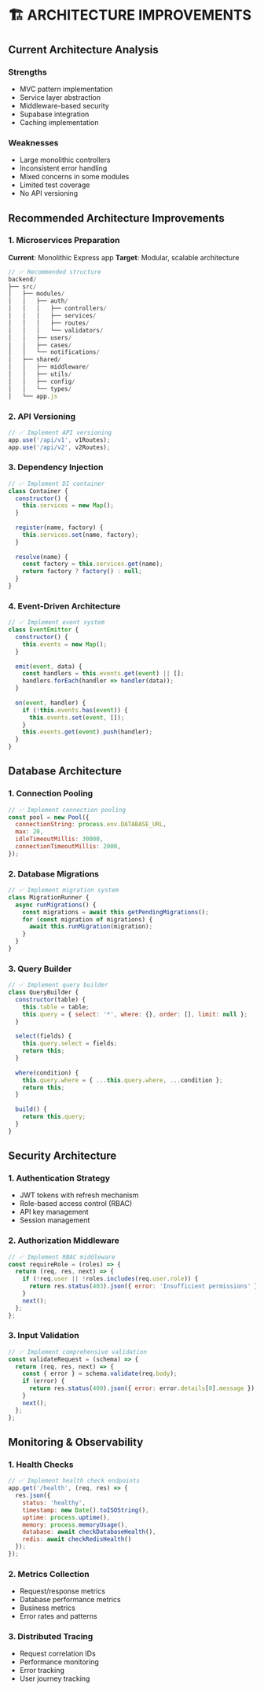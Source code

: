 # 🏗️ ARCHITECTURE IMPROVEMENTS

## Current Architecture Analysis

### Strengths
- MVC pattern implementation
- Service layer abstraction
- Middleware-based security
- Supabase integration
- Caching implementation

### Weaknesses
- Large monolithic controllers
- Inconsistent error handling
- Mixed concerns in some modules
- Limited test coverage
- No API versioning

## Recommended Architecture Improvements

### 1. Microservices Preparation
**Current**: Monolithic Express app
**Target**: Modular, scalable architecture

```javascript
// ✅ Recommended structure
backend/
├── src/
│   ├── modules/
│   │   ├── auth/
│   │   │   ├── controllers/
│   │   │   ├── services/
│   │   │   ├── routes/
│   │   │   └── validators/
│   │   ├── users/
│   │   ├── cases/
│   │   └── notifications/
│   ├── shared/
│   │   ├── middleware/
│   │   ├── utils/
│   │   ├── config/
│   │   └── types/
│   └── app.js
```

### 2. API Versioning
```javascript
// ✅ Implement API versioning
app.use('/api/v1', v1Routes);
app.use('/api/v2', v2Routes);
```

### 3. Dependency Injection
```javascript
// ✅ Implement DI container
class Container {
  constructor() {
    this.services = new Map();
  }
  
  register(name, factory) {
    this.services.set(name, factory);
  }
  
  resolve(name) {
    const factory = this.services.get(name);
    return factory ? factory() : null;
  }
}
```

### 4. Event-Driven Architecture
```javascript
// ✅ Implement event system
class EventEmitter {
  constructor() {
    this.events = new Map();
  }
  
  emit(event, data) {
    const handlers = this.events.get(event) || [];
    handlers.forEach(handler => handler(data));
  }
  
  on(event, handler) {
    if (!this.events.has(event)) {
      this.events.set(event, []);
    }
    this.events.get(event).push(handler);
  }
}
```

## Database Architecture

### 1. Connection Pooling
```javascript
// ✅ Implement connection pooling
const pool = new Pool({
  connectionString: process.env.DATABASE_URL,
  max: 20,
  idleTimeoutMillis: 30000,
  connectionTimeoutMillis: 2000,
});
```

### 2. Database Migrations
```javascript
// ✅ Implement migration system
class MigrationRunner {
  async runMigrations() {
    const migrations = await this.getPendingMigrations();
    for (const migration of migrations) {
      await this.runMigration(migration);
    }
  }
}
```

### 3. Query Builder
```javascript
// ✅ Implement query builder
class QueryBuilder {
  constructor(table) {
    this.table = table;
    this.query = { select: '*', where: {}, order: [], limit: null };
  }
  
  select(fields) {
    this.query.select = fields;
    return this;
  }
  
  where(condition) {
    this.query.where = { ...this.query.where, ...condition };
    return this;
  }
  
  build() {
    return this.query;
  }
}
```

## Security Architecture

### 1. Authentication Strategy
- JWT tokens with refresh mechanism
- Role-based access control (RBAC)
- API key management
- Session management

### 2. Authorization Middleware
```javascript
// ✅ Implement RBAC middleware
const requireRole = (roles) => {
  return (req, res, next) => {
    if (!req.user || !roles.includes(req.user.role)) {
      return res.status(403).json({ error: 'Insufficient permissions' });
    }
    next();
  };
};
```

### 3. Input Validation
```javascript
// ✅ Implement comprehensive validation
const validateRequest = (schema) => {
  return (req, res, next) => {
    const { error } = schema.validate(req.body);
    if (error) {
      return res.status(400).json({ error: error.details[0].message });
    }
    next();
  };
};
```

## Monitoring & Observability

### 1. Health Checks
```javascript
// ✅ Implement health check endpoints
app.get('/health', (req, res) => {
  res.json({
    status: 'healthy',
    timestamp: new Date().toISOString(),
    uptime: process.uptime(),
    memory: process.memoryUsage(),
    database: await checkDatabaseHealth(),
    redis: await checkRedisHealth()
  });
});
```

### 2. Metrics Collection
- Request/response metrics
- Database performance metrics
- Business metrics
- Error rates and patterns

### 3. Distributed Tracing
- Request correlation IDs
- Performance monitoring
- Error tracking
- User journey tracking
